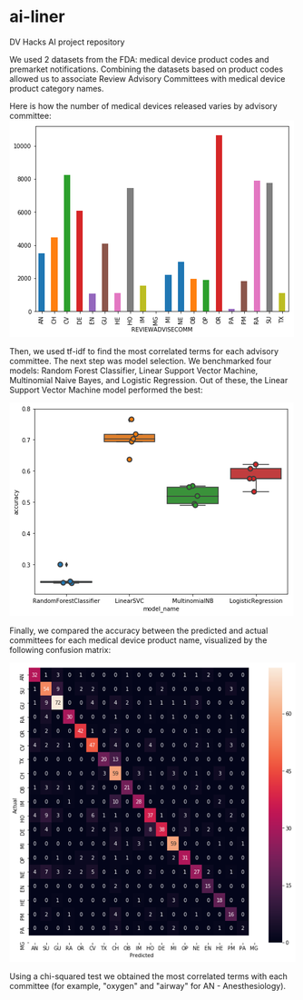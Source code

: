 # ai-liner
DV Hacks AI project repository

We used 2 datasets from the FDA: medical device product codes and premarket notifications. 
Combining the datasets based on product codes allowed us to associate Review Advisory Committees with medical device product category names. 

Here is how the number of medical devices released varies by advisory committee:
![Device Counts](https://github.com/nchitale/ai-liner/blob/master/device_counts.png)

Then, we used tf-idf to find the most correlated terms for each advisory committee.
The next step was model selection. We benchmarked four models: Random Forest Classifier, Linear Support Vector Machine, Multinomial Naive Bayes, and Logistic Regression. Out of these, the Linear Support Vector Machine model performed the best:

![Model Selection](https://github.com/nchitale/ai-liner/blob/master/model_selection.png)

Finally, we compared the accuracy between the predicted and actual committees for each medical device product name, visualized by the following confusion matrix:

![Confusion Matrix](https://github.com/nchitale/ai-liner/blob/master/confusion_matrix.png)

Using a chi-squared test we obtained the most correlated terms with each committee (for example, "oxygen" and "airway" for AN - Anesthesiology). 
